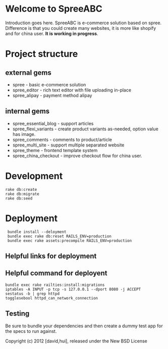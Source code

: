 Welcome to SpreeABC
===================

Introduction goes here.
  SpreeABC is e-commerce solution based on spree.
  Difference is that you could create many websites, it is more like shopify and for china user.
  __It is working in progress__.

Project structure
=================
  external gems
  -------------
  * spree - basic e-commerce solution
  * spree_editor - rich text editor with file uploading in-place
  * spree_alipay - payment method alipay

  internal gems
  -------------
  * spree_essential_blog - support articles
  * spree_flexi_variants - create product variants as-needed, option value has image.
  * spree_comments - comments to product/article
  * spree_multi_site  - support multiple separated website
  * spree_theme - frontend template system
  * spree_china_checkout - improve checkout flow for china user.


Development  
===========
    rake db:create
    rake db:migrate
    rake db:seed


Deployment
==========
     bundle install --deloyment
     bundle exec rake db:reset RAILS_ENV=production
     bundle exec rake assets:precompile RAILS_ENV=production
  Helpful links for deployment
  ----------------------------

  Helpful command for deployent
  ----------------------------
    bundle exec rake railties:install:migrations
    iptables -A INPUT -p tcp -s 127.0.0.1 --dport 8080 -j ACCEPT
    sestatus -b | grep httpd
    togglesebool httpd_can_network_connection

Testing
-------

Be sure to bundle your dependencies and then create a dummy test app for the specs to run against.

Copyright (c) 2012 [david,hui], released under the New BSD License
